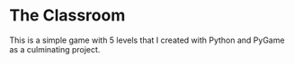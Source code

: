 # The Classroom

This is a simple game with 5 levels that I created with Python and PyGame as a culminating project.
